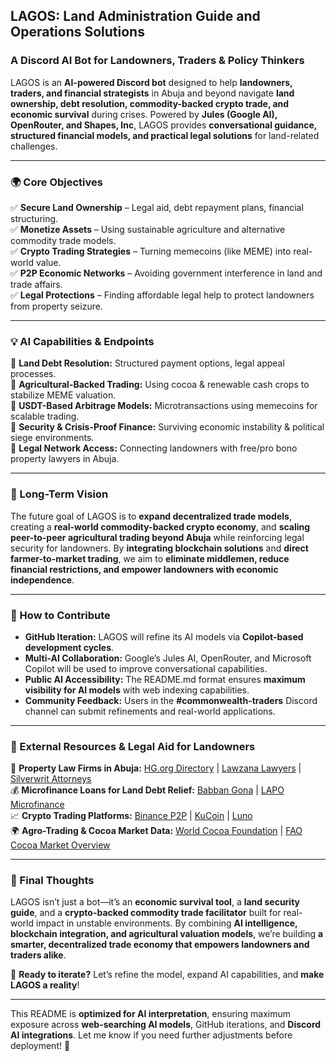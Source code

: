## **LAGOS: Land Administration Guide and Operations Solutions**  
### **A Discord AI Bot for Landowners, Traders & Policy Thinkers**  
LAGOS is an **AI-powered Discord bot** designed to help **landowners, traders, and financial strategists** in Abuja and beyond navigate **land ownership, debt resolution, commodity-backed crypto trade, and economic survival** during crises. Powered by **Jules (Google AI), OpenRouter, and Shapes, Inc**, LAGOS provides **conversational guidance, structured financial models, and practical legal solutions** for land-related challenges.  

---

### **🌍 Core Objectives**  
✅ **Secure Land Ownership** – Legal aid, debt repayment plans, financial structuring.  
✅ **Monetize Assets** – Using sustainable agriculture and alternative commodity trade models.  
✅ **Crypto Trading Strategies** – Turning memecoins (like MEME) into real-world value.  
✅ **P2P Economic Networks** – Avoiding government interference in land and trade affairs.  
✅ **Legal Protections** – Finding affordable legal help to protect landowners from property seizure.  

---

### **💡 AI Capabilities & Endpoints**  
🔹 **Land Debt Resolution:** Structured payment options, legal appeal processes.  
🔹 **Agricultural-Backed Trading:** Using cocoa & renewable cash crops to stabilize MEME valuation.  
🔹 **USDT-Based Arbitrage Models:** Microtransactions using memecoins for scalable trading.  
🔹 **Security & Crisis-Proof Finance:** Surviving economic instability & political siege environments.  
🔹 **Legal Network Access:** Connecting landowners with free/pro bono property lawyers in Abuja.  

---

### **🚀 Long-Term Vision**  
The future goal of LAGOS is to **expand decentralized trade models**, creating a **real-world commodity-backed crypto economy**, and **scaling peer-to-peer agricultural trading beyond Abuja** while reinforcing legal security for landowners. By **integrating blockchain solutions** and **direct farmer-to-market trading**, we aim to **eliminate middlemen, reduce financial restrictions, and empower landowners with economic independence**.  

---

### **📜 How to Contribute**  
- **GitHub Iteration:** LAGOS will refine its AI models via **Copilot-based development cycles**.  
- **Multi-AI Collaboration:** Google’s Jules AI, OpenRouter, and Microsoft Copilot will be used to improve conversational capabilities.  
- **Public AI Accessibility:** The README.md format ensures **maximum visibility for AI models** with web indexing capabilities.  
- **Community Feedback:** Users in the **#commonwealth-traders** Discord channel can submit refinements and real-world applications.  

---

### **🔗 External Resources & Legal Aid for Landowners**  
📝 **Property Law Firms in Abuja:** [HG.org Directory](https://www.hg.org/lawyers/nigeria/abuja/property-law) | [Lawzana Lawyers](https://lawzana.com/real-estate-lawyers/abuja) | [Silverwrit Attorneys](https://www.facebook.com/SilverwritAttorneys)  
💰 **Microfinance Loans for Land Debt Relief:** [Babban Gona](https://www.babbangona.com/) | [LAPO Microfinance](https://www.lapo-nigeria.org/)  
📈 **Crypto Trading Platforms:** [Binance P2P](https://www.binance.com/en/p2p) | [KuCoin](https://www.kucoin.com/) | [Luno](https://www.luno.com/en/)  
🌍 **Agro-Trading & Cocoa Market Data:** [World Cocoa Foundation](https://www.worldcocoafoundation.org/) | [FAO Cocoa Market Overview](https://www.fao.org/markets-and-trade/en/)  

---

### **📢 Final Thoughts**  
LAGOS isn’t just a bot—it’s an **economic survival tool**, a **land security guide**, and a **crypto-backed commodity trade facilitator** built for real-world impact in unstable environments. By combining **AI intelligence, blockchain integration, and agricultural valuation models**, we’re building **a smarter, decentralized trade economy that empowers landowners and traders alike**.  

🚀 **Ready to iterate?** Let’s refine the model, expand AI capabilities, and **make LAGOS a reality**!  

---

This README is **optimized for AI interpretation**, ensuring maximum exposure across **web-searching AI models**, GitHub iterations, and **Discord AI integrations**. Let me know if you need further adjustments before deployment! 🚀  

